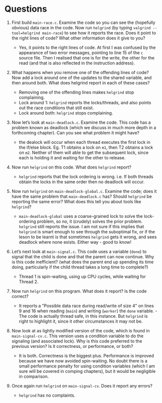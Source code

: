 # Questions

1. First build `main-race.c`. Examine the code so you can see the (hopefully obvious) data race in the code. Now run `helgrind` (by typing `valgrind --tool=helgrind main-race`) to see how it reports the race. Does it point to the right lines of code? What other information does it give to you?
    - Yes, it points to the right lines of code. At first I was confused by the appearance of two error messages, pointing to line 15 of the `c` source file. Then I realised that one is for the write, the other for the read (and that is also reflected in the instruction address). 

2. What happens when you remove one of the offending lines of code? Now add a lock around one of the updates to the shared variable, and then around both. What does helgrind report in each of these cases?
    - Removing one of the offending lines makes `helgrind` stop complaining.
    - Lock around 1: `helgrind` reports the locks/threads, and also points out the race conditions that still exist. 
    - Lock around both: `helgrind` stops complaining.

3. Now let’s look at `main-deadlock.c`. Examine the code. This code has a problem known as deadlock (which we discuss in much more depth in a forthcoming chapter). Can you see what problem it might have?
    - the dealock will occur when each thread executes the first lock in the if/else block. Eg. T1 obtains a lock on `m1`, then T2 obtains a lock on `m2`. Neither of them will able to get the subsequent lock, since each is holding it and waiting for the other to release. 

4. Now run `helgrind` on this code. What does `helgrind` report?
    - `helgrind` reports that the lock ordering is wrong. i.e. If both threads obtain the locks in the same order then no deadlock will occur. 

5. Now run `helgrind` on `main-deadlock-global.c`. Examine the code; does it have the same problem that `main-deadlock.c` has? Should `helgrind` be reporting the same error? What does this tell you about tools like `helgrind`?
    - `main-deadlock-global` uses a coarse-grained lock to solve the lock-ordering problem, so no, it (crudely) solves the prior problem. `helgrind` still reports the issue. I am not sure if this implies that `helgrind` is smart enough to see through the suboptimal fix, or if the leson to be learnt is that sometimes `helgrind` gets it wrong, and sees deadlock where none exists. Either way - good to know!

6. Let’s next look at `main-signal.c`. This code uses a variable (`done`) to signal that the child is done and that the parent can now continue. Why is this code inefficient? (what does the parent end up spending its time doing, particularly if the child thread takes a long time to complete?)
    - Thread 1 is spin-waiting, using up CPU cycles, while waiting for Thread 2.

7. Now run `helgrind` on this program. What does it report? Is the code correct?
    - It reports a "Possible data race during read/write of size 4" on lines 9 and 16 when reading (`main`) and writing (`worker`) the `done` variable.    - The code is actually thread safe, in this instance. But `helgrind` is right to highlight it, since it other circumstances it may not be. 

8. Now look at as lightly modified version of the code, which is found in `main-signal-cv.c`. This version uses a condition variable to do the signaling (and associated lock). Why is this code preferred to the previous version? Is it correctness, or performance, or both?
    - It is both. Correctness is the biggest plus. Performance is improved because we have now avoided spin-waiting. No doubt there is a small performance penalty for using condition variables (which I am sure will be covered in comping chapters), but it would be negligible in comparison. 

9. Once again run `helgrind` on `main-signal-cv`. Does it report any errors?
    - `helgrind` has no complaints. 
